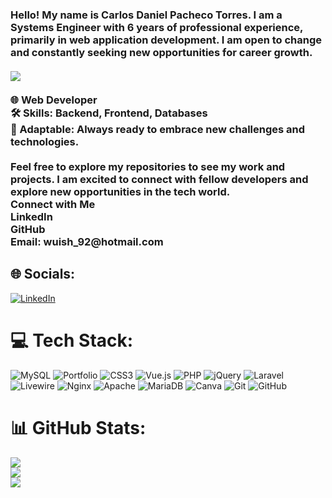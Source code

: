 <h3><b>Hello!</b> My name is Carlos Daniel Pacheco Torres. I am a Systems Engineer with 6 years of professional experience, primarily in web application development. I am open to change and constantly seeking new opportunities for career growth.<br><br>
  <img src="https://github.com/user-attachments/assets/4f1b1c14-b0d3-4bb9-a784-6f162e33c2e4">
  <br><br>🌐 Web Developer<br>🛠 Skills: Backend, Frontend, Databases<br>🔄 Adaptable: Always ready to embrace new challenges and technologies.<br><br>Feel free to explore my repositories to see my work and projects. I am excited to connect with fellow developers and explore new opportunities in the tech world.<br>Connect with Me<br>LinkedIn<br>GitHub<br>Email: wuish_92@hotmail.com</h3>


## 🌐 Socials:
[![LinkedIn](https://img.shields.io/badge/LinkedIn-%230077B5.svg?logo=linkedin&logoColor=white)](https://linkedin.com/in/https://www.linkedin.com/in/carlos-daniel-torres-bb0259159/) 

# 💻 Tech Stack:
![MySQL](https://img.shields.io/badge/mysql-4479A1.svg?style=for-the-badge&logo=mysql&logoColor=white) ![Portfolio](https://img.shields.io/badge/Portfolio-%23000000.svg?style=for-the-badge&logo=firefox&logoColor=#FF7139) ![CSS3](https://img.shields.io/badge/css3-%231572B6.svg?style=for-the-badge&logo=css3&logoColor=white) ![Vue.js](https://img.shields.io/badge/vue.js-%2335495e.svg?style=for-the-badge&logo=vuedotjs&logoColor=%234FC08D) ![PHP](https://img.shields.io/badge/php-%23777BB4.svg?style=for-the-badge&logo=php&logoColor=white) ![jQuery](https://img.shields.io/badge/jquery-%230769AD.svg?style=for-the-badge&logo=jquery&logoColor=white) ![Laravel](https://img.shields.io/badge/laravel-%23FF2D20.svg?style=for-the-badge&logo=laravel&logoColor=white) ![Livewire](https://img.shields.io/badge/livewire-%234e56a6.svg?style=for-the-badge&logo=livewire&logoColor=white) ![Nginx](https://img.shields.io/badge/nginx-%23009639.svg?style=for-the-badge&logo=nginx&logoColor=white) ![Apache](https://img.shields.io/badge/apache-%23D42029.svg?style=for-the-badge&logo=apache&logoColor=white) ![MariaDB](https://img.shields.io/badge/MariaDB-003545?style=for-the-badge&logo=mariadb&logoColor=white) ![Canva](https://img.shields.io/badge/Canva-%2300C4CC.svg?style=for-the-badge&logo=Canva&logoColor=white) ![Git](https://img.shields.io/badge/git-%23F05033.svg?style=for-the-badge&logo=git&logoColor=white) ![GitHub](https://img.shields.io/badge/github-%23121011.svg?style=for-the-badge&logo=github&logoColor=white)
# 📊 GitHub Stats:
![](https://github-readme-stats.vercel.app/api?username=EMshady92&theme=dark&hide_border=false&include_all_commits=false&count_private=false)<br/>
![](https://github-readme-streak-stats.herokuapp.com/?user=EMshady92&theme=dark&hide_border=false)<br/>
![](https://github-readme-stats.vercel.app/api/top-langs/?username=EMshady92&theme=dark&hide_border=false&include_all_commits=false&count_private=false&layout=compact)

<!-- Proudly created with GPRM ( https://gprm.itsvg.in ) -->
